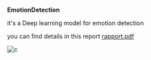 **EmotionDetection**

it's a Deep learning model for emotion detection

you can find details in this report [rapport.pdf](https://github.com/SalmaEzzaydy/emotionDetection/files/13649183/rapport.pdf)

![c](https://github.com/SalmaEzzaydy/emotionDetection/assets/153545273/7acaeed4-e554-4180-81bc-d7f381ea7a5a)

